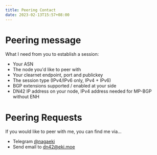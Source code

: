 ```yaml
---
title: Peering Contact
date: 2023-02-13T15:57+08:00
---
```


# Peering message

What I need from you to establish a session:
- Your ASN
- The node you'd like to peer with
- Your clearnet endpoint, port and publickey
- The session type (IPv4/IPv6 only, IPv4 + IPv6)
- BGP extensions supported / enabled at your side
- DN42 IP address on your node, IPv4 address needed for MP-BGP without ENH

# Peering Requests

If you would like to peer with me, you can find me via...
- Telegram [@nagaeki](https://nagaeki.t.me)
- Send email to [dn42@eki.moe](mailto:dn42@eki.moe)
